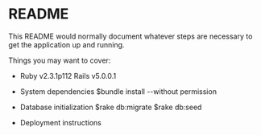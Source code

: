 # README

This README would normally document whatever steps are necessary to get the
application up and running.

Things you may want to cover:

* Ruby v2.3.1p112     Rails v5.0.0.1

* System dependencies
$bundle install --without permission

* Database initialization
$rake db:migrate
$rake db:seed

* Deployment instructions
